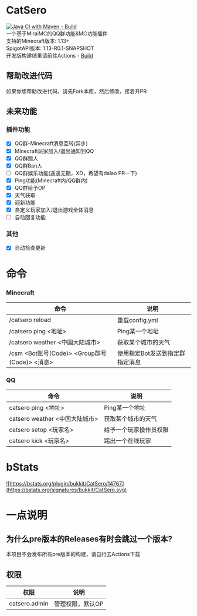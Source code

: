 # CatSero

[![Java CI with Maven - Build](https://github.com/XiaMoHuaHuo-CN/CatSero/actions/workflows/builder.yml/badge.svg?branch=main)](https://github.com/XiaMoHuaHuo-CN/CatSero/actions/workflows/builder.yml)  
一个基于MiraiMC的QQ群功能&MC功能插件  
支持的Minecraft版本: 1.13+  
SpigotAPI版本: 1.13-R0.1-SNAPSHOT  
开发版构建结果请前往Actions - [Build](https://github.com/XiaMoHuaHuo-CN/CatSero/actions/workflows/builder.yml)

## 帮助改进代码

如果你想帮助改进代码，请先Fork本库，然后修改，接着开PR

## 未来功能

### 插件功能

- [x] QQ群-Minecraft消息互转(异步)
- [x] Minecraft玩家加入/退出通知到QQ
- [x] QQ群踢人
- [x] QQ群Ban人
- [ ] QQ群娱乐功能(遥遥无期，XD，希望有dalao PR一下)
- [x] Ping功能(Minecraft内/QQ群内)
- [x] QQ群给予OP
- [x] 天气获取
- [x] 迎新功能
- [x] 自定义玩家加入/退出游戏全体消息
- [ ] 自动回复功能

### 其他

- [x] 自动检查更新

# 命令

### Minecraft

| 命令                                      | 说明                |
|-----------------------------------------|-------------------|
| /catsero reload                         | 重载config.yml      |
| /catsero ping <地址>                      | Ping某一个地址         |
| /catsero weather <中国大陆城市>               | 获取某个城市的天气         |
| /csm <Bot账号(Code)> <Group群号(Code)> <消息> | 使用指定Bot发送到指定群指定消息 |

### QQ

| 命令                       | 说明          |
|--------------------------|-------------|
| catsero ping <地址>        | Ping某一个地址   |
| catsero weather <中国大陆城市> | 获取某个城市的天气   |
| catsero setop <玩家名>      | 给予一个玩家操作员权限 |
| catsero kick <玩家名>       | 踢出一个在线玩家    |

# bStats

<a href="https://bstats.org/plugin/bukkit/CatSero/14767">![https://bstats.org/plugin/bukkit/CatSero/14767](https://bstats.org/signatures/bukkit/CatSero.svg)</a>

# 一点说明

## 为什么pre版本的Releases有时会跳过一个版本?

本项目不会发布所有pre版本的构建，请自行去Actions下载

## 权限

| 权限            | 说明        |
|---------------|-----------|
| catsero.admin | 管理权限，默认OP |
